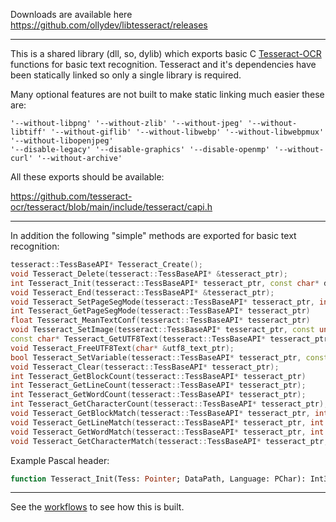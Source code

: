 Downloads are available here https://github.com/ollydev/libtesseract/releases

-----

This is a shared library (dll, so, dylib) which exports basic C [Tesseract-OCR](https://github.com/tesseract-ocr/tesseract) functions for basic text recognition. Tesseract and it's dependencies have been statically linked so only a single library is required.

Many optional features are not built to make static linking much easier these are:
```
'--without-libpng' '--without-zlib' '--without-jpeg' '--without-libtiff' '--without-giflib' '--without-libwebp' '--without-libwebpmux' '--without-libopenjpeg'
'--disable-legacy' '--disable-graphics' '--disable-openmp' '--without-curl' '--without-archive'
```
All these exports should be available:

https://github.com/tesseract-ocr/tesseract/blob/main/include/tesseract/capi.h

----

In addition the following "simple" methods are exported for basic text recognition:
```c++
tesseract::TessBaseAPI* Tesseract_Create();
void Tesseract_Delete(tesseract::TessBaseAPI* &tesseract_ptr);
int Tesseract_Init(tesseract::TessBaseAPI* tesseract_ptr, const char* datapath, const char* language);
void Tesseract_End(tesseract::TessBaseAPI* &tesseract_ptr);
void Tesseract_SetPageSegMode(tesseract::TessBaseAPI* tesseract_ptr, int mode);
int Tesseract_GetPageSegMode(tesseract::TessBaseAPI* tesseract_ptr)
float Tesseract_MeanTextConf(tesseract::TessBaseAPI* tesseract_ptr)
void Tesseract_SetImage(tesseract::TessBaseAPI* tesseract_ptr, const unsigned char* imagedata, int width, int height, int bytes_per_pixel, int bytes_per_line);
const char* Tesseract_GetUTF8Text(tesseract::TessBaseAPI* tesseract_ptr, uint32_t* len);
void Tesseract_FreeUTF8Text(char* &utf8_text_ptr);
bool Tesseract_SetVariable(tesseract::TessBaseAPI* tesseract_ptr, const char* name, const char* value);
void Tesseract_Clear(tesseract::TessBaseAPI* tesseract_ptr);
int Tesseract_GetBlockCount(tesseract::TessBaseAPI* tesseract_ptr) 
int Tesseract_GetLineCount(tesseract::TessBaseAPI* tesseract_ptr); 
int Tesseract_GetWordCount(tesseract::TessBaseAPI* tesseract_ptr); 
int Tesseract_GetCharacterCount(tesseract::TessBaseAPI* tesseract_ptr); 
void Tesseract_GetBlockMatch(tesseract::TessBaseAPI* tesseract_ptr, int index, char* &text, int* len, float* confidence, int* x1, int* y1, int* x2, int* y2) 
void Tesseract_GetLineMatch(tesseract::TessBaseAPI* tesseract_ptr, int index, char* &text, int* len, float* confidence, int* x1, int* y1, int* x2, int* y2); 
void Tesseract_GetWordMatch(tesseract::TessBaseAPI* tesseract_ptr, int index, char* &text, int* len, float* confidence, int* x1, int* y1, int* x2, int* y2); 
void Tesseract_GetCharacterMatch(tesseract::TessBaseAPI* tesseract_ptr, int index, char* &text, int* len, float* confidence, int* x1, int* y1, int* x2, int* y2);
```
Example Pascal header:

```pascal
function Tesseract_Init(Tess: Pointer; DataPath, Language: PChar): Int32; external 'libtesseract32.dll'
```

----

See the [workflows](https://github.com/ollydev/libTesseract/tree/master/.github/workflows) to see how this is built.
